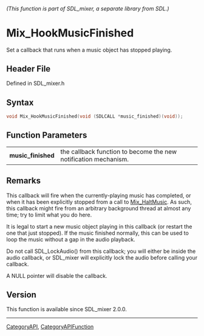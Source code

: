###### (This function is part of SDL_mixer, a separate library from SDL.)
# Mix_HookMusicFinished

Set a callback that runs when a music object has stopped playing.

## Header File

Defined in SDL_mixer.h

## Syntax

```c
void Mix_HookMusicFinished(void (SDLCALL *music_finished)(void));

```

## Function Parameters

|                        |                                                                 |
| ---------------------- | --------------------------------------------------------------- |
| **music_finished**     | the callback function to become the new notification mechanism. |

## Remarks

This callback will fire when the currently-playing music has completed, or
when it has been explicitly stopped from a call to
[Mix_HaltMusic](Mix_HaltMusic). As such, this callback might fire from an
arbitrary background thread at almost any time; try to limit what you do
here.

It is legal to start a new music object playing in this callback (or
restart the one that just stopped). If the music finished normally, this
can be used to loop the music without a gap in the audio playback.

Do not call SDL_LockAudio() from this callback; you will either be inside
the audio callback, or SDL_mixer will explicitly lock the audio before
calling your callback.

A NULL pointer will disable the callback.

## Version

This function is available since SDL_mixer 2.0.0.

----
[CategoryAPI](CategoryAPI), [CategoryAPIFunction](CategoryAPIFunction)

